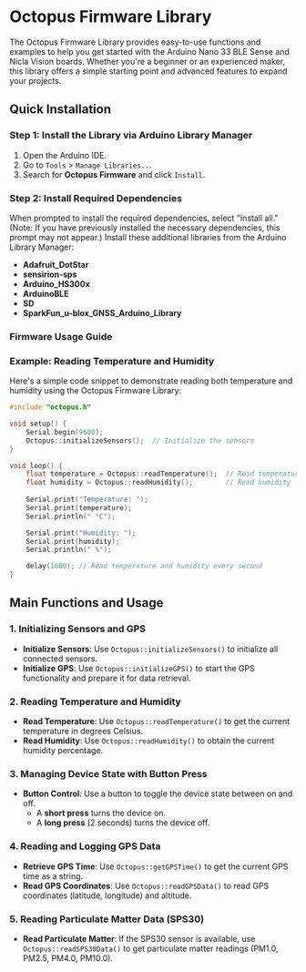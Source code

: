 # Octopus Firmware Library

The Octopus Firmware Library provides easy-to-use functions and examples to help you get started with the Arduino Nano 33 BLE Sense and Nicla Vision boards. Whether you're a beginner or an experienced maker, this library offers a simple starting point and advanced features to expand your projects.

## Quick Installation

### Step 1: Install the Library via Arduino Library Manager
1. Open the Arduino IDE.
2. Go to `Tools` > `Manage Libraries..`.
3. Search for **Octopus Firmware** and click `Install`.

### Step 2: Install Required Dependencies
When prompted to install the required dependencies, select "Install all." (Note: If you have previously installed the necessary dependencies, this prompt may not appear.)
Install these additional libraries from the Arduino Library Manager:
- **Adafruit_DotStar**
- **sensirion-sps**
- **Arduino_HS300x**
- **ArduinoBLE**
- **SD**
- **SparkFun_u-blox_GNSS_Arduino_Library**

### Firmware Usage Guide
### Example: Reading Temperature and Humidity

Here's a simple code snippet to demonstrate reading both temperature and humidity using the Octopus Firmware Library:

```cpp
#include "octopus.h"

void setup() {
    Serial.begin(9600);
    Octopus::initializeSensors();  // Initialize the sensors
}

void loop() {
    float temperature = Octopus::readTemperature();  // Read temperature
    float humidity = Octopus::readHumidity();        // Read humidity
    
    Serial.print("Temperature: ");
    Serial.print(temperature);
    Serial.println(" °C");

    Serial.print("Humidity: ");
    Serial.print(humidity);
    Serial.println(" %");

    delay(1000); // Read temperature and humidity every second
}
```
## Main Functions and Usage

### 1. Initializing Sensors and GPS
- **Initialize Sensors**: Use `Octopus::initializeSensors()` to initialize all connected sensors.
- **Initialize GPS**: Use `Octopus::initializeGPS()` to start the GPS functionality and prepare it for data retrieval.

### 2. Reading Temperature and Humidity
- **Read Temperature**: Use `Octopus::readTemperature()` to get the current temperature in degrees Celsius.
- **Read Humidity**: Use `Octopus::readHumidity()` to obtain the current humidity percentage.

### 3. Managing Device State with Button Press
- **Button Control**: Use a button to toggle the device state between on and off.
  - A **short press** turns the device on.
  - A **long press** (2 seconds) turns the device off.

### 4. Reading and Logging GPS Data
- **Retrieve GPS Time**: Use `Octopus::getGPSTime()` to get the current GPS time as a string.
- **Read GPS Coordinates**: Use `Octopus::readGPSData()` to read GPS coordinates (latitude, longitude) and altitude.

### 5. Reading Particulate Matter Data (SPS30)
- **Read Particulate Matter**: If the SPS30 sensor is available, use `Octopus::readSPS30Data()` to get particulate matter readings (PM1.0, PM2.5, PM4.0, PM10.0).



